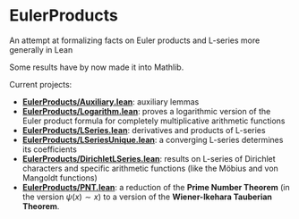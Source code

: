 # EulerProducts

An attempt at formalizing facts on Euler products and L-series more generally in Lean

Some results have by now made it into Mathlib.

Current projects:
* [__EulerProducts/Auxiliary.lean__](EulerProducts/Auxiliary.lean): auxiliary lemmas
* [__EulerProducts/Logarithm.lean__](EulerProducts/Logarithm.lean): proves a logarithmic version
  of the Euler product formula for completely multiplicative arithmetic functions
* [__EulerProducts/LSeries.lean__](EulerProducts/LSeries.lean): derivatives and products
  of L-series
* [__EulerProducts/LSeriesUnique.lean__](EulerProducts/LSeriesUnique.lean): a converging L-series
  determines its coefficients
* [__EulerProducts/DirichletLSeries.lean__](EulerProducts/DirichletLSeries.lean): results
  on L-series of Dirichlet characters and specific arithmetic functions (like the Möbius and
  von Mangoldt functions)
* [__EulerProducts/PNT.lean__](EulerProducts/PNT.lean): a reduction of the __Prime Number Theorem__
  (in the version $\psi(x) \sim x$) to a version of the __Wiener-Ikehara Tauberian Theorem__.
